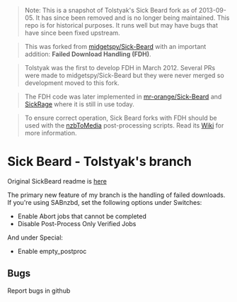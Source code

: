 > Note: This is a snapshot of Tolstyak's Sick Beard fork as of 2013-09-05. It has since been removed and is no longer being maintained. This repo is for historical purposes. It runs well but may have bugs that have since been fixed upstream.

> This was forked from [midgetspy/Sick-Beard](https://github.com/midgetspy/Sick-Beard) with an important addition: **Failed Download Handling (FDH)**.

> Tolstyak was the first to develop FDH in March 2012. Several PRs were made to midgetspy/Sick-Beard but they were never merged so development moved to this fork.

> The FDH code was later implemented in [mr-orange/Sick-Beard](https://github.com/coach0742/Sick-Beard) and [SickRage](https://github.com/SiCKRAGETV/SickRage) where it is still in use today.

> To ensure correct operation, Sick Beard forks with FDH should be used with the [nzbToMedia](https://github.com/clinton-hall/nzbToMedia) post-processing scripts. Read its [Wiki](https://github.com/clinton-hall/nzbToMedia/wiki) for more information.

Sick Beard - Tolstyak's branch
=====

Original SickBeard readme is [here][originalreadme]

The primary new feature of my branch is the handling of failed downloads.
If you're using SABnzbd, set the following options under Switches:

* Enable Abort jobs that cannot be completed
* Disable Post-Process Only Verified Jobs

And under Special:

* Enable empty_postproc

## Bugs

Report bugs in github

[originalreadme]: https://github.com/midgetspy/Sick-Beard/blob/master/readme.md
